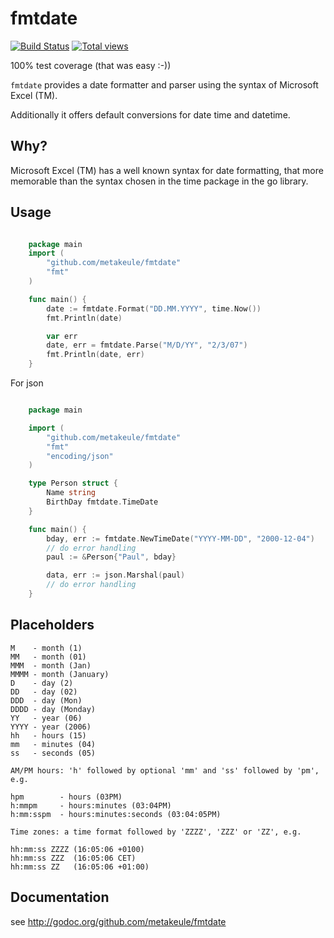 fmtdate
=======

[![Build Status](https://secure.travis-ci.org/metakeule/fmtdate.png)](http://travis-ci.org/metakeule/fmtdate) [![Total views](https://sourcegraph.com/api/repos/github.com/metakeule/fmtdate/counters/views.png)](https://sourcegraph.com/github.com/metakeule/fmtdate)

100% test coverage (that was easy :-))

`fmtdate` provides a date formatter and parser using the syntax of Microsoft Excel (TM). 

Additionally it offers default conversions for date time and datetime.

Why?
----

Microsoft Excel (TM) has a well known syntax for date formatting, that more 
memorable than the syntax chosen in the time package in the go library.

Usage
-----

```go

	package main
	import (
		"github.com/metakeule/fmtdate"
		"fmt"
	)

	func main() {
		date := fmtdate.Format("DD.MM.YYYY", time.Now())
		fmt.Println(date)

		var err
		date, err = fmtdate.Parse("M/D/YY", "2/3/07")
		fmt.Println(date, err)
	}

```

For json

```go

    package main

    import (
        "github.com/metakeule/fmtdate"
        "fmt"
        "encoding/json"
    )

    type Person struct {
        Name string
        BirthDay fmtdate.TimeDate
    }

    func main() {
        bday, err := fmtdate.NewTimeDate("YYYY-MM-DD", "2000-12-04")
        // do error handling
        paul := &Person{"Paul", bday}

        data, err := json.Marshal(paul)
        // do error handling
    }
```

Placeholders
------------

	M    - month (1)
	MM   - month (01)
	MMM  - month (Jan)
	MMMM - month (January)
	D    - day (2)
	DD   - day (02)
	DDD  - day (Mon)
	DDDD - day (Monday)
	YY   - year (06)
	YYYY - year (2006)
    hh   - hours (15)
	mm   - minutes (04)
	ss   - seconds (05)
    
	AM/PM hours: 'h' followed by optional 'mm' and 'ss' followed by 'pm', e.g.
    
    hpm        - hours (03PM)
    h:mmpm     - hours:minutes (03:04PM)
    h:mm:sspm  - hours:minutes:seconds (03:04:05PM)
    
    Time zones: a time format followed by 'ZZZZ', 'ZZZ' or 'ZZ', e.g.
    
    hh:mm:ss ZZZZ (16:05:06 +0100)
    hh:mm:ss ZZZ  (16:05:06 CET)
	hh:mm:ss ZZ   (16:05:06 +01:00)
  

Documentation
-------------

see http://godoc.org/github.com/metakeule/fmtdate